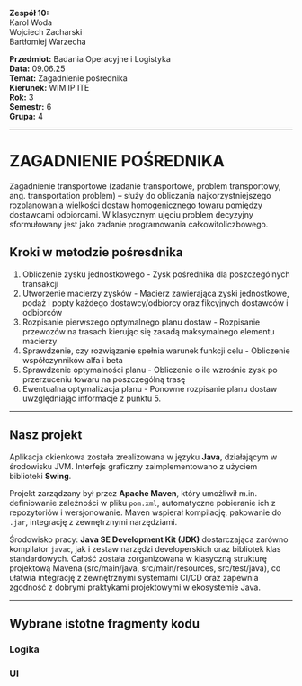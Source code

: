 **Zespół 10:**  
Karol Woda  
Wojciech Zacharski  
Bartłomiej Warzecha  

**Przedmiot:** Badania Operacyjne i Logistyka  
**Data:** 09.06.25  
**Temat:** Zagadnienie pośrednika  
**Kierunek:** WIMiIP ITE  
**Rok:** 3  
**Semestr:** 6  
**Grupa:** 4  

---

# ZAGADNIENIE POŚREDNIKA

Zagadnienie transportowe (zadanie transportowe, problem transportowy, ang. transportation problem) – służy do obliczania najkorzystniejszego rozplanowania wielkości dostaw homogenicznego towaru pomiędzy dostawcami odbiorcami. W klasycznym ujęciu problem decyzyjny sformułowany jest jako zadanie programowania całkowitoliczbowego.

## Kroki w metodzie pośresdnika

1. Obliczenie zysku jednostkowego - Zysk pośrednika dla poszczególnych transakcji 
2. Utworzenie macierzy zysków - Macierz zawierająca zyski jednostkowe, podaż i popty każdego dostawcy/odbiorcy oraz fikcyjnych dostawców i odbiorców
3. Rozpisanie pierwszego optymalnego planu dostaw - Rozpisanie przewozów na trasach kierując się zasadą maksymalnego elementu macierzy
4. Sprawdzenie, czy rozwiązanie spełnia warunek funkcji celu - Obliczenie współczynników alfa i beta
5. Sprawdzenie optymalności planu - Obliczenie o ile wzrośnie zysk po przerzuceniu towaru na poszczególną trasę
6. Ewentualna optymalizacja planu - Ponowne rozpisanie planu dostaw uwzględniając informacje z punktu 5.
---

## Nasz projekt

Aplikacja okienkowa została zrealizowana w języku **Java**, działającym w środowisku JVM. Interfejs graficzny zaimplementowano z użyciem biblioteki **Swing**.

Projekt zarządzany był przez **Apache Maven**, który umożliwił m.in. definiowanie zależności w pliku `pom.xml`, automatyczne pobieranie ich z repozytoriów i wersjonowanie. Maven wspierał kompilację, pakowanie do `.jar`, integrację z zewnętrznymi narzędziami.

Środowisko pracy: **Java SE Development Kit (JDK)**  dostarczająca zarówno kompilator `javac`, jak i zestaw narzędzi developerskich oraz bibliotek klas standardowych. Całość została zorganizowana w klasyczną strukturę projektową Mavena (src/main/java, src/main/resources, src/test/java), co ułatwia integrację z zewnętrznymi systemami CI/CD oraz zapewnia zgodność z dobrymi praktykami projektowymi w ekosystemie Java.

---

## Wybrane istotne fragmenty kodu


### Logika 


### UI

